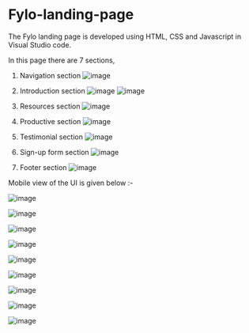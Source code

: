 # Fylo-landing-page

The Fylo landing page is developed using HTML, CSS and Javascript in Visual Studio code.

In this page there are 7 sections,
1) Navigation section
   ![image](https://github.com/ThisumiSamarasekara/Fylo-landing-page/assets/77894368/c555f0ce-0b5a-417f-b34a-f848555bf84f)

2) Introduction section
   ![image](https://github.com/ThisumiSamarasekara/Fylo-landing-page/assets/77894368/c5867545-ff83-44b1-91a9-839418c78cc8)
   ![image](https://github.com/ThisumiSamarasekara/Fylo-landing-page/assets/77894368/2b0859a9-79c0-469b-9ccb-040ce10605da)

3) Resources section
   ![image](https://github.com/ThisumiSamarasekara/Fylo-landing-page/assets/77894368/1d3e81d5-6aad-4eb9-b7d7-70898b44314e)

4) Productive section
   ![image](https://github.com/ThisumiSamarasekara/Fylo-landing-page/assets/77894368/a31c4b0f-4775-481d-bd32-e22f46013b00)

5) Testimonial section
   ![image](https://github.com/ThisumiSamarasekara/Fylo-landing-page/assets/77894368/0f484e1f-b608-4eb7-815d-0db769ae9b2e)

6) Sign-up form section
   ![image](https://github.com/ThisumiSamarasekara/Fylo-landing-page/assets/77894368/69cc45a2-1dd5-480a-ac4c-42448fb952b9)

7) Footer section
   ![image](https://github.com/ThisumiSamarasekara/Fylo-landing-page/assets/77894368/3e462e63-08cf-4a88-a046-ad78c75e7957)
   

Mobile view of the UI is given below :-

![image](https://github.com/ThisumiSamarasekara/Fylo-landing-page/assets/77894368/473bf542-ffae-44f9-8d71-e7ec351261a2)

![image](https://github.com/ThisumiSamarasekara/Fylo-landing-page/assets/77894368/82ef5de1-57ca-4842-96af-4b9a413e3abb)

![image](https://github.com/ThisumiSamarasekara/Fylo-landing-page/assets/77894368/1e9216ac-bf8d-4352-89b4-4a92a3ab0d04)

![image](https://github.com/ThisumiSamarasekara/Fylo-landing-page/assets/77894368/b573ed1f-fbdb-4275-a574-f3fa92c6d014)

![image](https://github.com/ThisumiSamarasekara/Fylo-landing-page/assets/77894368/b0145cc6-e423-4372-8576-b6179f93f8a7)

![image](https://github.com/ThisumiSamarasekara/Fylo-landing-page/assets/77894368/c2e8c5c8-5de0-44f2-896a-e06925053799)

![image](https://github.com/ThisumiSamarasekara/Fylo-landing-page/assets/77894368/b7795ab3-9028-47e7-9ebc-da6e5165bb5a)

![image](https://github.com/ThisumiSamarasekara/Fylo-landing-page/assets/77894368/9c2e24b2-e331-439e-a65b-6ecec329b4ab)

![image](https://github.com/ThisumiSamarasekara/Fylo-landing-page/assets/77894368/27fb512d-4368-4a29-9431-9c289d549d76)










